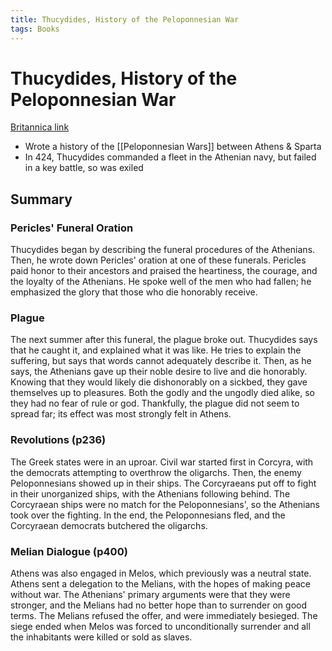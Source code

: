 ```yaml
---
title: Thucydides, History of the Peloponnesian War
tags: Books
---
```


# Thucydides, History of the Peloponnesian War
[Britannica link](https://www.britannica.com/biography/Thucydides-Greek-historian)

- Wrote a history of the [[Peloponnesian Wars]] between Athens & Sparta
- In 424, Thucydides commanded a fleet in the Athenian navy, but failed in a key battle, so was exiled

## Summary
### Pericles' Funeral Oration
Thucydides began by describing the funeral procedures of the Athenians. Then, he wrote down Pericles' oration at one of these funerals. Pericles paid honor to their ancestors and praised the heartiness, the courage, and the loyalty of the Athenians. He spoke well of the men who had fallen; he emphasized the glory that those who die honorably receive. 

### Plague
The next summer after this funeral, the plague broke out. Thucydides says that he caught it, and explained what it was like. He tries to explain the suffering, but says that words cannot adequately describe it. Then, as he says, the Athenians gave up their noble desire to live and die honorably. Knowing that they would likely die dishonorably on a sickbed, they gave themselves up to pleasures. Both the godly and the ungodly died alike, so they had no fear of rule or god. Thankfully, the plague did not seem to spread far; its effect was most strongly felt in Athens.

### Revolutions (p236)
The Greek states were in an uproar. Civil war started first in Corcyra, with the democrats attempting to overthrow the oligarchs. Then, the enemy Peloponnesians showed up in their ships. The Corcyraeans put off to fight in their unorganized ships, with the Athenians following behind. The Corcyraean ships were no match for the Peloponnesians', so the Athenians took over the fighting. In the end, the Peloponnesians fled, and the Corcyraean democrats butchered the oligarchs.
	
### Melian Dialogue (p400)
Athens was also engaged in Melos, which previously was a neutral state. Athens sent a delegation to the Melians, with the hopes of making peace without war. The Athenians' primary arguments were that they were stronger, and the Melians had no better hope than to surrender on good terms. The Melians refused the offer, and were immediately besieged. The siege ended when Melos was forced to unconditionally surrender and all the inhabitants were killed or sold as slaves.

